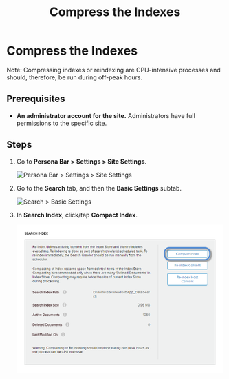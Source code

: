 ﻿---
uid: compress-indexes
locale: en
title: Compress the Indexes
dnnversion: 09.02.00
related-topics: reindex-content
---

# Compress the Indexes

Note: Compressing indexes or reindexing are CPU-intensive processes and should, therefore, be run during off-peak hours.

## Prerequisites

*   **An administrator account for the site.** Administrators have full permissions to the specific site.

## Steps

1.  Go to **Persona Bar \> Settings \> Site Settings**.
    
    ![Persona Bar > Settings > Site Settings](/images/scr-pbar-host-Settings-E91.png)
    
2.  Go to the **Search** tab, and then the **Basic Settings** subtab.
    
    ![Search > Basic Settings](/images/scr-pbtabs-host-Settings-SiteSettings-Search-BasicSettings-E90.png)
    
3.  In **Search Index**, click/tap **Compact Index**.
    
      
    
    ![](/images/scr-SiteSettings-Search-BasicSettings-index-compact-E90.png)
